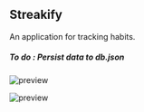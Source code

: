 ## Streakify
An application for tracking habits.

##### To do : **Persist data to db.json**

![preview](https://github.com/projectfinalaudio/streakify/blob/master/preview/dashboard.PNG?raw=true)

![preview](https://github.com/projectfinalaudio/streakify/blob/master/preview/habits.PNG?raw=true)

